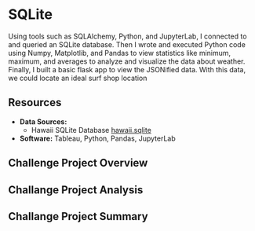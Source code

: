 # SQLite
Using tools such as SQLAlchemy, Python, and JupyterLab, I connected to and queried an SQLite database. Then I wrote and executed Python code using Numpy, Matplotlib, and Pandas to view statistics like minimum, maximum, and averages to analyze and visualize the data about weather. Finally, I built a basic flask app to view the JSONified data. With this data, we could locate an ideal surf shop location

## Resources

- **Data Sources:** 
  - Hawaii SQLite Database [hawaii.sqlite](Resources/hawaii.sqlite)
- **Software:** Tableau, Python, Pandas, JupyterLab

## Challenge Project Overview 


## Challange Project Analysis



## Challange Project Summary
